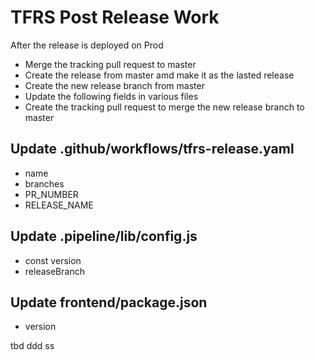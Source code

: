 
# TFRS Post Release Work
After the release is deployed on Prod
* Merge the tracking pull request to master
* Create the release from master amd make it as the lasted release 
* Create the new release branch from master
* Update the following fields in various files
* Create the tracking pull request to merge the new release branch to master

## Update .github/workflows/tfrs-release.yaml
* name
* branches
* PR_NUMBER
* RELEASE_NAME

## Update .pipeline/lib/config.js
* const version
* releaseBranch

## Update frontend/package.json
* version


tbd
ddd
ss

